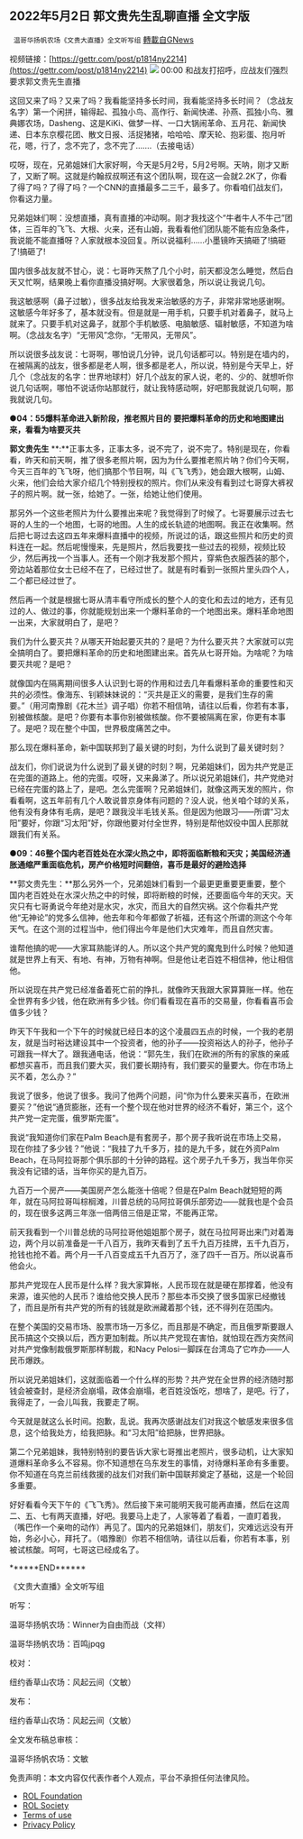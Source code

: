 ## 2022年5月2日 郭文贵先生乱聊直播 全文字版
` 温哥华扬帆农场《文贵大直播》全文听写组` [轉載自GNews](https://gnews.org/zh-hans/2457000/)

视频链接：[https://gettr.com/post/p1814ny2214](https://gettr.com/post/p1814ny2214)
 ![](https://assets.gnews.org/wp-content/uploads/2022/05/image-167.png) 
00:00 和战友打招呼，应战友们强烈要求郭文贵先生直播
 
这回又来了吗？又来了吗？我看能坚持多长时间，我看能坚持多长时间？（念战友名字）第一个闲拼，输得起、孤独小鸟、高作行、新闻快递、孙燕、孤独小鸟、雅典娜农场，Dasheng、这是KiKi、做梦一样、一口大锅闹革命、五月花、新闻快递、日本东京樱花团、散文日报、活捉猪猪，哈哈哈、摩天轮、抱彩蛋、抱月听花，嗯，行了，念不完了，念不完了…….（去接电话）
 
哎呀，现在，兄弟姐妹们大家好啊，今天是5月2号，5月2号啊。天呐，刚才又断了，又断了啊。这就是约翰叔叔啊还有这个团队啊，现在这一会就2.2K了，你看了得了吗？了得了吗？一个CNN的直播最多二三千，最多了。你看咱们战友们，你看这力量。
 
兄弟姐妹们啊：没想直播，真有直播的冲动啊。刚才我找这个“牛者牛人不牛己”团体，三百年的飞飞、大根、火来，还有山姆，我看看他们团队能不能有应急条件，我说能不能直播呀？人家就根本没回复。所以说福利……小墨镜昨天搞砸了!搞砸了!搞砸了!
 
国内很多战友就不甘心，说：七哥昨天熬了几个小时，前天都没怎么睡觉，然后白天又忙啊，结果晚上看你直播没搞好啊。大家很着急，所以说让我说几句。
 
我这敏感啊（鼻子过敏），很多战友给我发来治敏感的方子，非常非常地感谢啊。这敏感今年好多了，基本就没有。但是就是一用手机，只要手机对着鼻子，就马上就来了。只要手机对这鼻子，就那个手机敏感、电脑敏感、辐射敏感，不知道为啥啊。（念战友名字）“无带风”念你，“无带风，无带风”。
 
所以说很多战友说：七哥啊，哪怕说几分钟，说几句话都可以。特别是在墙内的，在被隔离的战友，很多都是老人啊，很多都是老人，所以说，特别是今天早上，好几个（念战友的名字：世界地球村）好几个战友的家人说，老的、少的、就想听你说几句话啊，哪怕不说话你站那就行，就让我特感动啊，好吧那我就说几句啊，那我就说几句。
 
**●04：55爆料革命进入新阶段，推老照片目的** **要把爆料革命的历史和地图建出来，看看为啥要灭共**
 
**郭文贵先生** **:**正事太多，正事太多，说不完了，说不完了。特别是现在，你看看，昨天和前天啊，推了很多老照片啊，因为为什么要推老照片呐？你们今天啊，今天三百年的飞飞呀，他们搞那个节目啊，叫《飞飞秀》，她会跟大根啊，山姆、火来，他们会给大家介绍几个特别授权的照片。你们从来没有看到过七哥穿大裤衩子的照片啊。就一张，给她了。一张，给她让他们使用。
 
那另外一个这些老照片为什么要推出来呢？我觉得到了时候了。七哥要展示过去七哥的人生的一个地图，七哥的地图。人生的成长轨迹的地图啊。我正在收集啊。然后把七哥过去这四五年来爆料直播中的视频，所说过的话，跟这些照片和历史的资料连在一起。然后呢慢慢来，先是照片，然后我要找一些过去的视频，视频比较少，然后再找一个当事人。还有一个刚才我发那个照片，穿紫色衣服西装的那个，旁边站着那位女士已经不在了，已经过世了。就是有时看到一张照片里头四个人，二个都已经过世了。
 
然后再一个就是根据七哥从清丰看守所成长的整个人的变化和去过的地方，还有见过的人、做过的事，你就能规划出来一个爆料革命的一个地图出来。爆料革命地图一出来，大家就明白了，是吧？
 
我们为什么要灭共？从哪天开始起要灭共的？是吧？为什么要灭共？大家就可以完全搞明白了。要把爆料革命的历史和地图建出来。首先从七哥开始。为啥呢？为啥要灭共呢？是吧？
 
就像国内在隔离期间很多人认识到七哥的作用和过去几年看爆料革命的重要性和灭共的必须性。像海东、钊颖妹妹说的：“灭共是正义的需要，是我们生存的需要。”（用河南豫剧《花木兰》调子唱）你若不相信呐，请往以后看，你若有本事，别被做核酸。是吧？你要有本事你别被做核酸。你不要被隔离在家，你更有本事了。是吧？现在整个中国，世界极度痛苦之中。
 
那么现在爆料革命，新中国联邦到了最关键的时刻，为什么说到了最关键时刻？
 
战友们，你们说说为什么说到了最关键的时刻？啊，兄弟姐妹们，因为共产党是正在完蛋的道路上。他的完蛋。哎呀，又来鼻涕了。所以说兄弟姐妹们，共产党绝对已经在完蛋的路上了，是吧。怎么完蛋啊？兄弟姐妹们，就像这两天发的照片，你看看啊，这五年前有几个人敢说普京身体有问题的？没人说，他关咱个球的关系，他有没有身体有毛病，是吧？跟我没半毛钱关系。但是因为他跟习——所谓“习太阳”要好，你跟“习太阳”好，你跟他要对付全世界，特别是帮他奴役中国人民那就跟我们有关系。
 
**●09：46整个国内老百姓处在水深火热之中，即将面临断粮和天灾；美国经济通胀通缩严重面临危机，房产价格短时间翻倍，喜币是最好的避险选择**
 
**郭文贵先生：**那么另外一个，兄弟姐妹们看到一个最更更重要更重要，整个国内老百姓处在水深火热之中的时候，即将断粮的时候，还要面临今年的天灾。天灾只有七哥勇说今年绝对是水灾，水灾，而且大的自然灾祸。这个你看共产党他“无神论”的党多么信神，他去年和今年都做了祈福，还有这个所谓的测这个今年天气。在这个测的过程当中，他们得出今年是他们大灾难年，而且自然灾害。
 
谁帮他搞的呢——大家耳熟能详的人。所以这个共产党的魔鬼到什么时候？他知道就是世界上有天、有地、有神，万物有神啊。但是他让老百姓不相信神，他让相信他。
 
所以说现在共产党已经准备着死亡前的挣扎，就像昨天我跟大家算算账一样。他在全世界有多少钱，他在欧洲有多少钱。你们看看现在喜币的交易量，你看看喜币会值多少钱？
 
昨天下午我和一个下午的时候就已经日本的这个凌晨四五点的时候，一个我的老朋友，就是当时裕达建设其中一个投资者，他的孙子——投资裕达人的孙子，他孙子可跟我一样大了。跟我通电话，他说：“郭先生，我们在欧洲的所有的家族的亲戚都想买喜币，而且我们要大买，我们要长期持有，我们要买的量要大。你在市场上买不着，怎么办？”
 
我说了很多，他说了很多。我问了他两个问题，问“你为什么要来买喜币，在欧洲要买？”他说“通货膨胀，还有一个整个现在他对世界的经济不看好，第三个，这个共产党一定完蛋，俄罗斯完蛋”。
 
我说“我知道你们家在Palm Beach是有套房子，那个房子我听说在市场上交易，现在你挂了多少钱？”他说：“我挂了九千多万，挂的是九千多，就在外资Palm Beach，在马阿拉哥那个俱乐部的十分钟的路程。这个房子九千多万，我当年你买我没有记错的话，当年你买的是九百万。
 
九百万一个房产——美国房产怎么能涨十倍呢？但是在Palm Beach就短短的两年，就在马阿拉哥叫棕榈滩，川普总统的马阿拉哥俱乐部旁边——就我也是个会员的，现在很多这两三年涨一倍两倍三倍是正常，不能再正常。
 
前天我看到一个川普总统的马阿拉哥他姐姐那个房子，就在马拉阿哥出来门对着海边，两个月以前准备是一千八百万，我昨天看到了五千九百万挂牌，五千九百万，抢钱也抢不着。两个月一千八百变成五千九百万了，涨了四千一百万。所以说喜币他会火。
 
那共产党现在人民币是什么样？我大家算帐，人民币现在就是硬在那撑着，他没有来源，谁买他的人民币？谁给他交换人民币？那些本币交换了很多国家已经撤钱了，而且是所有共产党的所有的钱就是欧洲藏着那个钱，还不得列在范围内。
 
在整个美国的交易市场、股票市场一万多亿，而且那是不确定，而且俄罗斯要跟人民币搞这个交换以后，西方更加制裁。所以共产党现在害怕，就怕现在西方突然间对共产党像制裁俄罗斯那样制裁，和Nacy Pelosi一脚踩在台湾岛了它咋办——人民币爆跌。
 
所以说兄弟姐妹们，这就面临着一个什么样的形势？共产党在全世界的经济随时那钱会被查封，是经济会崩塌，政体会崩塌，老百姓没饭吃，想啥了，是吧。行了，我得走了，一会儿叫我，我要走了啊。
 
今天就是就这么长时间。抱歉，乱说。我再次感谢战友们对我这个敏感发来很多信息，这个给我处方，给我把脉。和“习太阳”给把脉，世界把脉。
 
第二个兄弟姐妹，我特别特别的要告诉大家七哥推出老照片，很多动机，让大家知道爆料革命多么不容易。你不知道想在乌东发生的事情，对待爆料革命有多重要。你不知道在乌克兰前线救援的战友们对我们新中国联邦奠定了基础，这是一个轮回多重要。
 
好好看看今天下午的《飞飞秀》。然后接下来可能明天我可能再直播，然后在这周二、五、七有两天直播，好吧。我要马上走了，人家等着了看着，一直盯着我，（嘴巴作一个亲吻的动作）再见了。国内的兄弟姐妹们，朋友们，灾难远远没有开始，务必小心，拜托了。（唱豫剧）你若不相信呐，请往以后看，你若有本事，别被试核酸。呵呵，七哥这已经成名了。
 
\*\*\*\*\*\*END\*\*\*\*\*\*
 
《文贵大直播》全文听写组
 
听写：
 
温哥华扬帆农场：Winner为自由而战（文祥）
 
温哥华扬帆农场：百鸣jpqg
 
校对：
 
纽约香草山农场：风起云间（文敏）
 
发布：
 
纽约香草山农场：风起云间（文敏）
 
全文发布稿总审核：
 
温哥华扬帆农场：文敏

免责声明：本文内容仅代表作者个人观点，平台不承担任何法律风险。
  
- [ROL Foundation](https://rolfoundation.org/)
- [ROL Society](https://rolsociety.org/)
- [Terms of use](https://gnews.org/terms-of-use-3/)
- [Privacy Policy](https://gnews.org/privacy-policy/)
